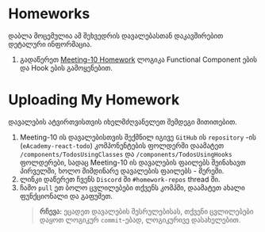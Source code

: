 # Homeworks

დაბლა მოცემულია ამ შეხვედრის დავალებასთან დაკავშირებით დეტალური ინფორმაცია.

1. გადაწერეთ [Meeting-10 Homework](https://github.com/DanielBarbakadze/Advanced-JS-and-React-Basics/tree/master/Meeting-10/homeworkhttps://github.com/DanielBarbakadze/Advanced-JS-and-React-Basics/tree/master/Meeting-10/homework) ლოგიკა Functional Component ების და Hook ების გამოყენებით.


# Uploading My Homework

დავალების ატვირთვისთვის იხელმძღვანელეთ შემდეგი მითითებით.

1. Meeting-10 ის დავალებისთვის შექმნილ იგივე `GitHub` ის `repository` -ის (`eAcademy-react-todo`) კომპონენტების ფოლდერში დაამატეთ `/components/TodosUsingClasses` და `/components/TodosUsingHooks` ფოლდერები, სადაც Meeting-10 ის დავალების ფაილებს შეინახავთ პირველში, ხოლო მიმდინარე დავალების ფაილებს - მერეში.
2. ლინკი დაწერეთ ჩვენს `Discord` ში `#homework-repos` thread ში.
3. ჩამო `pull` ეთ ბოლო ცვლილებები თქვენს კომპში, დაამატეთ ახალი ფუნქციონალი და გაფუშეთ.
   > **რჩევა:** ეცადეთ დავალების შესრულებისას, თქვენი ცვლილებები დაყოთ ლოგიკურ `commit`-ებად, ლოგიკურივე დასახელებით.
   >
